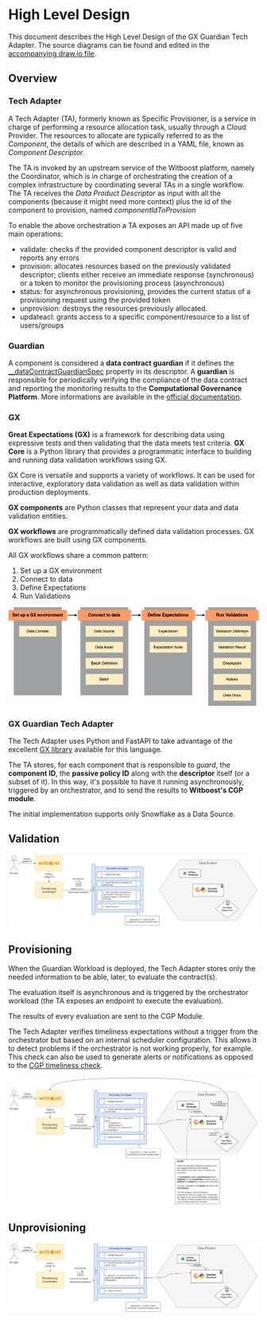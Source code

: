 # High Level Design

This document describes the High Level Design of the GX Guardian Tech Adapter.
The source diagrams can be found and edited in the [accompanying draw.io file](hld.drawio).

## Overview

### Tech Adapter

A Tech Adapter (TA), formerly known as Specific Provisioner, is a service in charge of performing a resource allocation task, usually
through a Cloud Provider. The resources to allocate are typically referred to as the _Component_, the
details of which are described in a YAML file, known as _Component Descriptor_.

The TA is invoked by an upstream service of the Witboost platform, namely the Coordinator, which is in charge of orchestrating the creation
of a complex infrastructure by coordinating several TAs in a single workflow. The TA receives
the _Data Product Descriptor_ as input with all the components (because it might need more context) plus the id of the component to provision, named _componentIdToProvision_

To enable the above orchestration a TA exposes an API made up of five main operations:
- validate: checks if the provided component descriptor is valid and reports any errors
- provision: allocates resources based on the previously validated descriptor; clients either receive an immediate response (synchronous) or a token to monitor the provisioning process (asynchronous)
- status: for asynchronous provisioning, provides the current status of a provisioning request using the provided token
- unprovision: destroys the resources previously allocated.
- updateacl: grants access to a specific component/resource to a list of users/groups

### Guardian

A component is considered a **data contract guardian** if it defines the [__dataContractGuardianSpec](https://docs.witboost.com/docs/p1_user/p6_advanced/p6_10_data_contracts/p6_10_2_creating_a_data_contract#guardian-descriptor) property in its descriptor.
A **guardian** is responsible for periodically verifying the compliance of the data contract and reporting the monitoring results to the **Computational Governance Platform**.
More informations are available in the [official documentation](https://docs.witboost.com/docs/p3_tech/p10_data_contracts/p10_2_data_contract_guardian).

### GX

**Great Expectations (GX)** is a framework for describing data using expressive tests and then validating that the data meets test criteria. **GX Core** is a Python library that provides a programmatic interface to building and running data validation workflows using GX.

GX Core is versatile and supports a variety of workflows. It can be used for interactive, exploratory data validation as well as data validation within production deployments.

**GX components** are Python classes that represent your data and data validation entities.

**GX workflows** are programmatically defined data validation processes. GX workflows are built using GX components.

All GX workflows share a common pattern:

1. Set up a GX environment
1. Connect to data
1. Define Expectations
1. Run Validations

![GX Workflow steps and components](img/gx_workflow_steps_and_components.png)

### GX Guardian Tech Adapter

The Tech Adapter uses Python and FastAPI to take advantage of the excellent [GX library](https://github.com/great-expectations/great_expectations) available for this language.

The TA stores, for each component that is responsible to _guard_, the **component ID**, the **passive policy ID** along with the **descriptor** itself (or a subset of it). In this way, it's possible to have it running asynchronously, triggered by an orchestrator, and to send the results to **Witboost's CGP module**.

The initial implementation supports only Snowflake as a Data Source.

## Validation

![Validation](img/hld-Validate.png)

## Provisioning

When the Guardian Workload is deployed, the Tech Adapter stores only the needed information to be able, later, to evaluate the contract(s).

The evaluation itself is asynchronous and is triggered by the orchestrator workload (the TA exposes an endpoint to execute the evaluation).

The results of every evaluation are sent to the CGP Module.

The Tech Adapter verifies timeliness expectations without a trigger from the orchestrator but based on an internal scheduler configuration. This allows it to detect problems if the orchestrator is not working properly, for example.
This check can also be used to generate alerts or notifications as opposed to the [CGP timeliness check](https://docs.witboost.com/docs/p1_user/p6_advanced/p6_10_data_contracts/p6_10_2_creating_a_data_contract/#monitoring-result-scheduling).

![Provisioning](img/hld-Provisioning.png)

## Unprovisioning

![Unprovisioning](img/hld-Unprovisioning.png)
